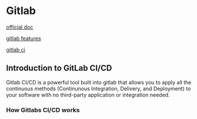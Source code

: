 # Gitlab

[official doc](https://gitlab.com/help/user/index.md)

[gitlab features](https://about.gitlab.com/features/)

[gitlab ci](https://docs.gitlab.com/ee/ci/introduction/)

## Introduction to GitLab CI/CD

Gitlab CI/CD is a powerful tool built into gitlab that allows you to apply all the continuous methods (Continunous Integration, Delivery, and Deployment) to your software with no third-party application or integration needed.

### How Gitlabs CI/CD works

